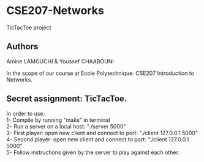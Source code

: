 # CSE207-Networks
TicTacToe project

## Authors
Amine LAMOUCHI & Youssef CHAABOUNI

In the scope of our course at Ecole Polytechnique: CSE207 Introduction to Networks.

## Secret assignment: TicTacToe.

In order to use: <br>
1- Compile by running "make" in terminal  <br>
2- Run a server on a local host: "./server 5000"  <br>
3- First player: open new client and connect to port: "./client 127.0.0.1 5000"  <br>
4- Second player: open new client and connect to port: "./client 127.0.0.1 5000"  <br>
5- Follow instructions given by the server to play against each other.
